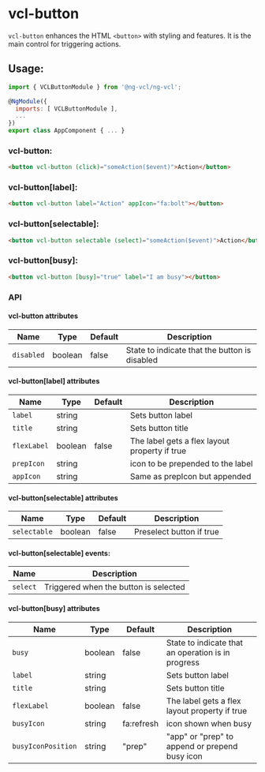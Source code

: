 # vcl-button

`vcl-button` enhances the HTML `<button>` with styling and features.
It is the main control for triggering actions.

## Usage:

```js
import { VCLButtonModule } from '@ng-vcl/ng-vcl';

@NgModule({
  imports: [ VCLButtonModule ],
  ...
})
export class AppComponent { ... }
```



### vcl-button:

 ```html
<button vcl-button (click)="someAction($event)">Action</button>
 ```
### vcl-button[label]:

 ```html
<button vcl-button label="Action" appIcon="fa:bolt"></button>
 ```
### vcl-button[selectable]:

 ```html
<button vcl-button selectable (select)="someAction($event)">Action</button>
 ```

### vcl-button[busy]:

 ```html
<button vcl-button [busy]="true" label="I am busy"></button>
 ```

### API

#### vcl-button attributes

| Name                | Type        | Default  | Description
| ------------        | ----------- | -------- |--------------
| `disabled`          | boolean     | false    | State to indicate that the button is disabled

#### vcl-button[label] attributes

| Name                | Type        | Default  | Description
| ------------        | ----------- | -------- |--------------
| `label`             | string      |          | Sets button label
| `title`             | string      |          | Sets button title
| `flexLabel`         | boolean     | false    | The label gets a flex layout property if true
| `prepIcon`          | string      |          | icon to be prepended to the label
| `appIcon`           | string      |          | Same as prepIcon but appended

#### vcl-button[selectable] attributes

| Name                | Type        | Default  | Description
| ------------        | ----------- | -------- |--------------
| `selectable`        | boolean     | false    | Preselect button if true

#### vcl-button[selectable] events:

| Name                | Description
| ------------        | --------------
| `select`            | Triggered when the button is selected

#### vcl-button[busy] attributes

| Name                | Type        | Default    | Description
| ------------        | ----------- | --------   |--------------
| `busy`              | boolean     | false      | State to indicate that an operation is in progress
| `label`             | string      |            | Sets button label
| `title`             | string      |            | Sets button title
| `flexLabel`         | boolean     | false      | The label gets a flex layout property if true
| `busyIcon`          | string      | fa:refresh | icon shown when busy
| `busyIconPosition`  | string      | "prep"     | "app" or "prep" to append or prepend busy icon


